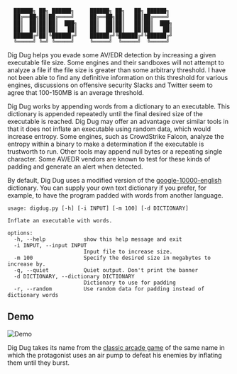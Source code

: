 ```
  ██████╗ ██╗ ██████╗     ██████╗ ██╗   ██╗ ██████╗     
  ██╔══██╗██║██╔════╝     ██╔══██╗██║   ██║██╔════╝     
  ██║  ██║██║██║  ███╗    ██║  ██║██║   ██║██║  ███╗    
  ██║  ██║██║██║   ██║    ██║  ██║██║   ██║██║   ██║    
  ██████╔╝██║╚██████╔╝    ██████╔╝╚██████╔╝╚██████╔╝    
  ╚═════╝ ╚═╝ ╚═════╝     ╚═════╝  ╚═════╝  ╚═════╝
 ```
Dig Dug helps you evade some AV/EDR detection by increasing a given executable file size. Some engines and their sandboxes will not attempt to analyze a file if the file size is greater than some arbitrary threshold. I have not been able to find any definitive information on this threshold for various engines, discussions on offensive security Slacks and Twitter seem to agree that 100-150MB is an average threshold.

Dig Dug works by appending words from a dictionary to an executable.  This dictionary is appended repeatedly until the final desired size of the executable is reached. Dig Dug may offer an advantage over similar tools in that it does not inflate an executable using random data, which would increase entropy. Some engines, such as CrowdStrike Falcon, analyze the entropy within a binary to make a determination if the executable is trustworth to run. Other tools may append null bytes or a repeating single character. Some AV/EDR vendors are known to test for these kinds of padding and generate an alert when detected.

By default, Dig Dug uses a modified version of the [google-10000-english](https://github.com/first20hours/google-10000-english) dictionary. You can supply your own text dictionary if you prefer, for example, to have the program padded with words from another language.

```
usage: digdug.py [-h] [-i INPUT] [-m 100] [-d DICTIONARY]

Inflate an executable with words.

options:
  -h, --help            show this help message and exit
  -i INPUT, --input INPUT
                        Input file to increase size.
  -m 100                Specify the desired size in megabytes to increase by.
  -q, --quiet           Quiet output. Don't print the banner                                              
  -d DICTIONARY, --dictionary DICTIONARY
                        Dictionary to use for padding 
  -r, --random          Use random data for padding instead of dictionary words

```

## Demo
![Demo](https://github.com/hardwaterhacker/DigDug/blob/main/images/digdug.gif)

Dig Dug takes its name from the [classic arcade game](https://en.wikipedia.org/wiki/Dig_Dug) of the same name in which the protagonist uses an air pump to defeat his enemies by inflating them until they burst.
